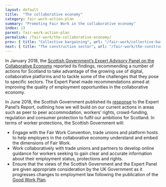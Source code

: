 ```yaml
---
layout: default
title:  "The collaborative economy"
category: fair-work-action-plan
summary: "Promoting Fair Work in the collaborative economy"
index: 13
parent: fair-work-action-plan
permalink: /fair-work/the-collaborative-economy/
prev: { title: "Collective bargaining", url: "/fair-work/collective-bargaining/" }
next: { title: "The construction sector", url: "/fair-work/the-construction-sector/" }
---
```


In January 2018, the [Scottish Government’s Expert Advisory Panel on the Collaborative Economy](https://www.gov.scot/publications/scottish-expert-advisory-panel-collaborative-economy-report/) reported its findings, recommending a number of actions for Scotland to take advantage of the growing use of digital, collaborative platforms and to tackle some of the challenges that they pose to specific sectors.  The Expert Panel made recommendations aimed at improving the quality of employment opportunities in the collaborative economy.  

In June 2018, the Scottish Government published its [response](https://www2.gov.scot/Resource/0053/00537422.pdf) to the Expert Panel’s Report, outlining how we will build on our current actions in areas such as peer to peer accommodation, workers’ rights, crowd-funding, regulation and consumer protection to fulfil our ambitions for Scotland.  In terms of worker protections, the Scottish Government will:
* Engage with the Fair Work Convention, trade unions and platform hosts to help employers in the collaborative economy understand and embed the dimensions of Fair Work.
* Work collaboratively with trade unions and partners to develop online guidance for workers seeking to gain clear and accurate information about their employment status, protections and rights.
* Ensure that the views of the Scottish Government and the Expert Panel are given appropriate consideration by the UK Government as it progresses changes to employment law following the publication of the [Good Work Plan](https://www.gov.uk/government/publications/good-work-plan/good-work-plan).
